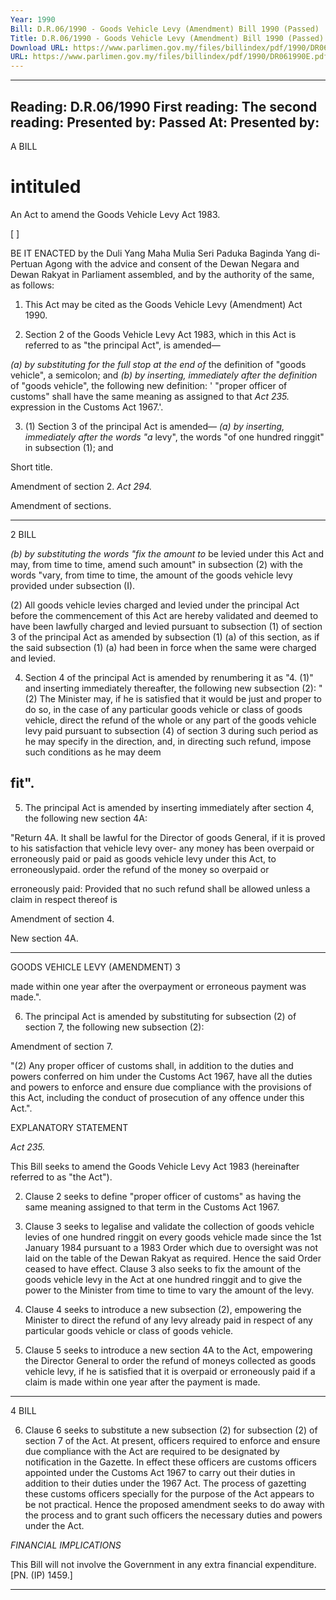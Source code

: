 ```yaml
---
Year: 1990
Bill: D.R.06/1990 - Goods Vehicle Levy (Amendment) Bill 1990 (Passed)
Title: D.R.06/1990 - Goods Vehicle Levy (Amendment) Bill 1990 (Passed)
Download URL: https://www.parlimen.gov.my/files/billindex/pdf/1990/DR061990E.pdf
URL: https://www.parlimen.gov.my/files/billindex/pdf/1990/DR061990E.pdf
---
```

---
Reading:
D.R.06/1990
First reading:
The second reading:
Presented by:
Passed At:
Presented by:
---

A BILL

# intituled

An Act to amend the Goods Vehicle Levy Act 1983.

[ ]

BE IT ENACTED by the Duli Yang Maha Mulia
Seri Paduka Baginda Yang di-Pertuan Agong with the
advice and consent of the Dewan Negara and Dewan
Rakyat in Parliament assembled, and by the authority
of the same, as follows:

1. This Act may be cited as the Goods Vehicle Levy
(Amendment) Act 1990.

2. Section 2 of the Goods Vehicle Levy Act 1983,
which in this Act is referred to as "the principal Act", is
amended—

_(a) by substituting for the full stop at the end of_
the definition of "goods vehicle", a semicolon;
and
_(b) by inserting, immediately after the definition_
of "goods vehicle", the following new
definition:
' "proper officer of customs" shall have
the same meaning as assigned to that
_Act 235._ expression in the Customs Act 1967.'.

3. (1) Section 3 of the principal Act is amended—
_(a) by inserting, immediately after the words "a_
levy", the words "of one hundred ringgit" in
subsection (1); and


Short title.

Amendment
of section 2.
_Act 294._

Amendment
of sections.


-----

2 BILL

_(b) by substituting the words "fix the amount to_
be levied under this Act and may, from time to
time, amend such amount" in subsection (2)
with the words "vary, from time to time, the
amount of the goods vehicle levy provided
under subsection (I).

(2) All goods vehicle levies charged and levied under
the principal Act before the commencement of this Act
are hereby validated and deemed to have been lawfully
charged and levied pursuant to subsection (1) of section
3 of the principal Act as amended by subsection (1) (a)
of this section, as if the said subsection (1) (a) had been
in force when the same were charged and levied.

4. Section 4 of the principal Act is amended by
renumbering it as "4. (1)" and inserting immediately
thereafter, the following new subsection (2):
"(2) The Minister may, if he is satisfied that it
would be just and proper to do so, in the case of
any particular goods vehicle or class of goods
vehicle, direct the refund of the whole or any part
of the goods vehicle levy paid pursuant to
subsection (4) of section 3 during such period as he
may specify in the direction, and, in directing such
refund, impose such conditions as he may deem
## fit".

5. The principal Act is amended by inserting
immediately after section 4, the following new section
4A:

"Return 4A. It shall be lawful for the Director
of goods General, if it is proved to his satisfaction that
vehicle
levy over- any money has been overpaid or erroneously
paid or paid as goods vehicle levy under this Act, to
erroneouslypaid. order the refund of the money so overpaid or

erroneously paid:
Provided that no such refund shall be
allowed unless a claim in respect thereof is


Amendment
of section 4.

New
section 4A.


-----

GOODS VEHICLE LEVY (AMENDMENT) 3

made within one year after the overpayment
or erroneous payment was made.".

6. The principal Act is amended by substituting for
subsection (2) of section 7, the following new
subsection (2):


Amendment
of section 7.


"(2) Any proper officer of customs shall, in
addition to the duties and powers conferred
on him under the Customs Act 1967, have all
the duties and powers to enforce and ensure
due compliance with the provisions of this
Act, including the conduct of prosecution of
any offence under this Act.".

EXPLANATORY STATEMENT


_Act 235._


This Bill seeks to amend the Goods Vehicle Levy Act 1983
(hereinafter referred to as "the Act").

2. Clause 2 seeks to define "proper officer of customs" as having
the same meaning assigned to that term in the Customs Act 1967.

3. Clause 3 seeks to legalise and validate the collection of goods
vehicle levies of one hundred ringgit on every goods vehicle made
since the 1st January 1984 pursuant to a 1983 Order which due to
oversight was not laid on the table of the Dewan Rakyat as
required. Hence the said Order ceased to have effect. Clause 3
also seeks to fix the amount of the goods vehicle levy in the Act at
one hundred ringgit and to give the power to the Minister from
time to time to vary the amount of the levy.

4. Clause 4 seeks to introduce a new subsection (2), empowering
the Minister to direct the refund of any levy already paid in respect
of any particular goods vehicle or class of goods vehicle.

5. Clause 5 seeks to introduce a new section 4A to the Act,
empowering the Director General to order the refund of moneys
collected as goods vehicle levy, if he is satisfied that it is overpaid
or erroneously paid if a claim is made within one year after the
payment is made.


-----

4 BILL

6. Clause 6 seeks to substitute a new subsection (2) for
subsection (2) of section 7 of the Act. At present, officers required
to enforce and ensure due compliance with the Act are required to
be designated by notification in the Gazette. In effect these officers
are customs officers appointed under the Customs Act 1967 to
carry out their duties in addition to their duties under the 1967
Act. The process of gazetting these customs officers specially for
the purpose of the Act appears to be not practical. Hence the
proposed amendment seeks to do away with the process and to
grant such officers the necessary duties and powers under the Act.

_FINANCIAL_ _IMPLICATIONS_

This Bill will not involve the Government in any extra financial
expenditure. [PN. (IP) 1459.]


-----

